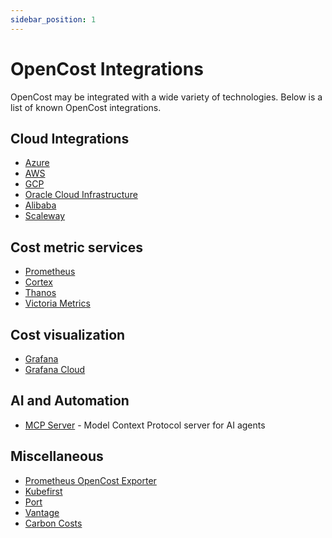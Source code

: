```yaml
---
sidebar_position: 1
---
```

# OpenCost Integrations

OpenCost may be integrated with a wide variety of technologies. Below is a list of known OpenCost integrations.

## Cloud Integrations
* [Azure](../configuration/azure)
* [AWS](../configuration/aws)
* [GCP](../configuration/gcp)
* [Oracle Cloud Infrastructure](../configuration/oracle)
* [Alibaba](https://alibabacloud.com/)
* [Scaleway](https://www.scaleway.com/en/)

## Cost metric services
* [Prometheus](../installation/prometheus)
* [Cortex](https://cortexmetrics.io/)
* [Thanos](https://thanos.io/)
* [Victoria Metrics](https://victoriametrics.com/)

## Cost visualization
* [Grafana](https://grafana.com/orgs/kubecost)
* [Grafana Cloud](https://grafana.com/blog/2023/06/26/rein-in-spending-with-kubernetes-cost-monitoring-in-grafana-cloud/)

## AI and Automation
* [MCP Server](./mcp) - Model Context Protocol server for AI agents

## Miscellaneous
* [Prometheus OpenCost Exporter](https://github.com/prometheus-community/helm-charts/tree/main/charts/prometheus-opencost-exporter)
* [Kubefirst](https://kubefirst.io/blog/release2-2/)
* [Port](https://docs.getport.io/build-your-software-catalog/sync-data-to-catalog/cloud-cost/opencost/#cost)
* [Vantage](https://docs.vantage.sh/opencost/)
* [Carbon Costs](./carbon-costs)

